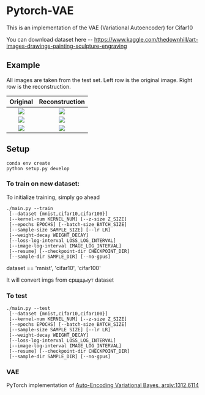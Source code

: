 # Pytorch-VAE
This is an implementation of the VAE (Variational Autoencoder) for Cifar10

You can download dataset here -- https://www.kaggle.com/thedownhill/art-images-drawings-painting-sculpture-engraving

## Example

All images are taken from the test set. Left row is the original image. Right row is the reconstruction.

Original                      |  Reconstruction
:-------------------------:|:-------------------------:
![](https://github.com/SashaMalysheva/Pytorch-VAE/blob/master/data/1.jpg)  |  ![](https://github.com/SashaMalysheva/Pytorch-VAE/blob/master/data/1.jpg)
![](https://github.com/SashaMalysheva/Pytorch-VAE/blob/master/data/2.jpg) | ![](https://github.com/SashaMalysheva/Pytorch-VAE/blob/master/data/2.jpg)
![](https://github.com/SashaMalysheva/Pytorch-VAE/blob/master/data/3.jpg) | ![](https://github.com/SashaMalysheva/Pytorch-VAE/blob/master/data/3.jpg)


## Setup

```
conda env create
python setup.py develop
```

### To train on new dataset:

To initialize training, simply go ahead

```
./main.py --train
 [--dataset {mnist,cifar10,cifar100}]
 [--kernel-num KERNEL_NUM] [--z-size Z_SIZE]
 [--epochs EPOCHS] [--batch-size BATCH_SIZE]
 [--sample-size SAMPLE_SIZE] [--lr LR]
 [--weight-decay WEIGHT_DECAY]
 [--loss-log-interval LOSS_LOG_INTERVAL]
 [--image-log-interval IMAGE_LOG_INTERVAL]
 [--resume] [--checkpoint-dir CHECKPOINT_DIR]
 [--sample-dir SAMPLE_DIR] [--no-gpus]
```

dataset == 'mnist', 'cifar10', 'cifar100'

It will convert imgs from срщщыут dataset 

### To test 

```
./main.py --test
 [--dataset {mnist,cifar10,cifar100}]
 [--kernel-num KERNEL_NUM] [--z-size Z_SIZE]
 [--epochs EPOCHS] [--batch-size BATCH_SIZE]
 [--sample-size SAMPLE_SIZE] [--lr LR]
 [--weight-decay WEIGHT_DECAY]
 [--loss-log-interval LOSS_LOG_INTERVAL]
 [--image-log-interval IMAGE_LOG_INTERVAL]
 [--resume] [--checkpoint-dir CHECKPOINT_DIR]
 [--sample-dir SAMPLE_DIR] [--no-gpus]
```


### VAE  
PyTorch implementation of [Auto-Encoding Variational Bayes, arxiv:1312.6114](https://arxiv.org/abs/1312.6114)
